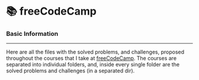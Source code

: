 # :books: freeCodeCamp

### Basic Information 

---

Here are all the files with the solved problems, and challenges, proposed throughout the courses that I take at [freeCodeCamp](https://www.freecodecamp.org/learn/). The courses are separated into individual folders, and, inside every single folder are the solved problems and challenges (in a separated dir).


